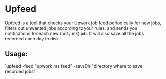 # Upfeed

Upfeed is a tool that checks your Upwork job feed periodically for new jobs, filters out unwanted jobs according to your rules, and sends you notifications for each new (not junk) job. It will also save all the jobs recorded each day to disk.

## Usage:

`upfeed -feed "upwork rss feed" -saveDir "directory where to save recorded jobs"